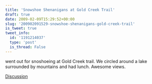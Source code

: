 ```yaml
---
title: 'Snowshoe Shenanigans at Gold Creek Trail'
draft: true
date: 2009-02-09T15:29:52+00:00
slug: '200902091529-snowshoe-shenanigans-gold-creek-trail'
is_tweet: true
tweet_info:
  id: '1191214037'
  type: 'post'
  is_thread: False
---
```




went out for snoshoeing at Gold Creek trail. We circled around a lake surrounded by mountains and had lunch. Awesome views.

[Discussion](https://x.com/sytelus/status/1191214037)
